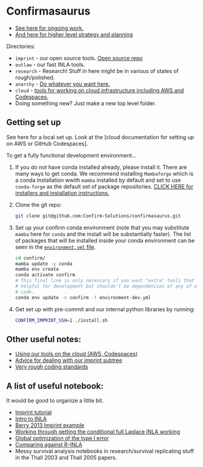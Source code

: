 # Confirmasaurus

- [See here for ongoing work.](https://github.com/orgs/Confirm-Solutions/projects/1/views/1)
- [And here for higher level strategy and planning](https://docs.google.com/document/d/1XhVMvYwWAb-27SIsYVME5pClfd-cnSDZxQh-3xJrrJ8/edit)

Directories:

- `imprint` - our open source tools. [Open source repo](https://github.com/Confirm-Solutions/imprint)
- `outlaw` - our fast INLA tools.
- `research` - Research! Stuff in here might be in various of states of rough/polished.
- `anarchy` - [Do whatever you want here.](anarchy/README.md)
- `cloud` - [tools for working on cloud infrastructure including AWS and Codespaces.](cloud/README.md)
- Doing something new? Just make a new top level folder.

## Getting set up

See here for a local set up. Look at the [cloud documentation for setting up on AWS or GitHub Codespaces].

To get a fully functional development environment...

1. If you do not have conda installed already, please install it. There are
   many ways to get conda. We recommend installing `Mambaforge` which is a
   conda installation wwith `mamba` installed by default and set to use
   `conda-forge` as the default set of package repositories. [CLICK HERE for
   installers and installation
   instructions.](https://github.com/conda-forge/miniforge#mambaforge)
2. Clone the git repo:

   ```bash
   git clone git@github.com:Confirm-Solutions/confirmasaurus.git
   ```

3. Set up your confirm conda environment (note that you may substitute `mamba`
   here for `conda` and the install will be substantially faster). The list of
   packages that will be installed inside your conda environment can be seen in
   the [`environment.yml` file](environment.yml).

   ```bash
   cd confirm/
   mamba update -y conda
   mamba env create
   conda activate confirm
   # This final line is only necessary if you want "extra" tools that are
   # helpful for development but shouldn't be dependencies of any of our main
   # code.
   conda env update -n confirm -f environment-dev.yml
   ```

4. Get set up with pre-commit and our internal python libraries by running:

   ```bash
   CONFIRM_IMPRINT_SSH=1 ./install.sh
   ```

## Other useful notes:

- [Using our tools on the cloud (AWS, Codespaces)](./cloud/README.md)
- [Advice for dealing with our imprint subtree](./docs/git_subtree.md)
- [Very rough coding standards](./docs/standards.md)

## A list of useful notebook:

It would be good to organize a little bit.

- [Imprint tutorial](./imprint/research/berry/tutorial.ipynb)
- [Intro to INLA](./research/berry/intro_to_inla.ipynb)
- [Berry 2013 Imprint example](./research/berry/berry_imprint.ipynb)
- [Working through getting the conditional full Laplace INLA working](./anarchy/conditional_inla.ipynb)
- [Global optimization of the type I error](./anarchy/opt/opt.ipynb)
- [Comparing against R-INLA](./research/outlaw_vs_rinla/outlaw.ipynb)
- Messy survival analysis notebooks in research/survival replicating stuff in the Thall 2003 and Thall 2005 papers.
